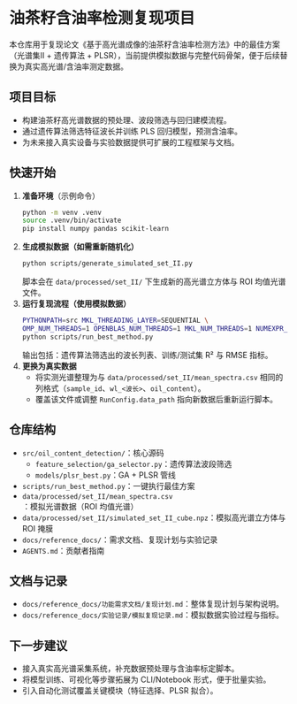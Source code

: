 # 油茶籽含油率检测复现项目

本仓库用于复现论文《基于高光谱成像的油茶籽含油率检测方法》中的最佳方案（光谱集Ⅱ + 遗传算法 + PLSR），当前提供模拟数据与完整代码骨架，便于后续替换为真实高光谱/含油率测定数据。

## 项目目标
- 构建油茶籽高光谱数据的预处理、波段筛选与回归建模流程。
- 通过遗传算法筛选特征波长并训练 PLS 回归模型，预测含油率。
- 为未来接入真实设备与实验数据提供可扩展的工程框架与文档。

## 快速开始
1. **准备环境**（示例命令）
   ```bash
   python -m venv .venv
   source .venv/bin/activate
   pip install numpy pandas scikit-learn
   ```
2. **生成模拟数据（如需重新随机化）**
   ```bash
   python scripts/generate_simulated_set_II.py
   ```
   脚本会在 `data/processed/set_II/` 下生成新的高光谱立方体与 ROI 均值光谱文件。
3. **运行复现流程（使用模拟数据）**
   ```bash
   PYTHONPATH=src MKL_THREADING_LAYER=SEQUENTIAL \
   OMP_NUM_THREADS=1 OPENBLAS_NUM_THREADS=1 MKL_NUM_THREADS=1 NUMEXPR_NUM_THREADS=1 \
   python scripts/run_best_method.py
   ```
   输出包括：遗传算法筛选出的波长列表、训练/测试集 R² 与 RMSE 指标。
4. **更换为真实数据**
   - 将实测光谱整理为与 `data/processed/set_II/mean_spectra.csv` 相同的列格式（`sample_id`、`wl_<波长>`、`oil_content`）。
   - 覆盖该文件或调整 `RunConfig.data_path` 指向新数据后重新运行脚本。

## 仓库结构
- `src/oil_content_detection/`：核心源码
  - `feature_selection/ga_selector.py`：遗传算法波段筛选
  - `models/plsr_best.py`：GA + PLSR 管线
- `scripts/run_best_method.py`：一键执行最佳方案
- `data/processed/set_II/mean_spectra.csv`：模拟光谱数据（ROI 均值光谱）
- `data/processed/set_II/simulated_set_II_cube.npz`：模拟高光谱立方体与 ROI 掩膜
- `docs/reference_docs/`：需求文档、复现计划与实验记录
- `AGENTS.md`：贡献者指南

## 文档与记录
- `docs/reference_docs/功能需求文档/复现计划.md`：整体复现计划与架构说明。
- `docs/reference_docs/实验记录/模拟复现记录.md`：模拟数据实验过程与指标。

## 下一步建议
- 接入真实高光谱采集系统，补充数据预处理与含油率标定脚本。
- 将模型训练、可视化等步骤拓展为 CLI/Notebook 形式，便于批量实验。
- 引入自动化测试覆盖关键模块（特征选择、PLSR 拟合）。
